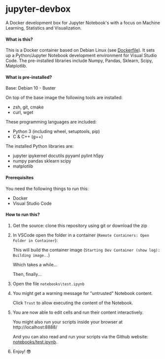 # jupyter-devbox

A Docker development box for Jupyter Notebook's with a focus on Machine Learning, Statistics and Visualization.

#### What is this?

This is a Docker container based on Debian Linux (see [Dockerfile](https://github.com/jakoch/jupyter-devbox/blob/main/.devcontainer/Dockerfile)).
It sets up a Python/Jupyter Notebook development environment for Visual Studio Code.
The pre-installed libraries include Numpy, Pandas, Sklearn, Scipy, Matplotlib.

#### What is pre-installed?

Base: Debian 10 - Buster

On top of the base image the following tools are installed:
- zsh, git, cmake
- curl, wget

These programming languages are included:
 - Python 3 (including wheel, setuptools, pip)
 - C & C++ (g++)

The installed Python libraries are:
 - jupyter ipykernel docutils pyyaml pylint h5py
 - numpy pandas sklearn scipy
 - matplotlib

#### Prerequisites

You need the following things to run this:

- Docker
- Visual Studio Code

#### How to run this?

1. Get the source: clone this repository using git or download the zip
2. In VSCode open the folder in a container (`Remote Containers: Open Folder in Container`):

   This will build the container image (`Starting Dev Container (show log): Building image..`)

   Which takes a while...

   Then, finally...

4. Open the file `notebooks\test.ipynb`
5. You might get a warning message for "untrusted" Notebook content.

   Click `Trust` to allow executing the content of the Notebook.

6. You are now able to edit cells and run their content interactively.

   You might also run your scripts inside your browser at http://localhost:8888/

   And you can also read and run your scripts via the Github website: [notebooks/test.ipynb](https://github.com/jakoch/jupyter-devbox/blob/main/notebooks/test.ipynb).

7. Enjoy! :sunglasses:
